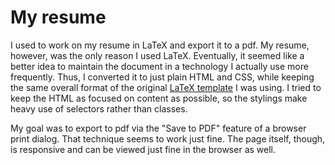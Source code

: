 # My resume

I used to work on my resume in LaTeX and export it to a pdf. My resume, however, was the only reason I used LaTeX. Eventually, it seemed like a better idea to maintain the document in a technology I actually use more frequently. Thus, I converted it to just plain HTML and CSS, while keeping the same overall format of the original [LaTeX template](https://www.math.nyu.edu/student_resources/res.cls) I was using. I tried to keep the HTML as focused on content as possible, so the stylings make heavy use of selectors rather than classes. 

My goal was to export to pdf via the "Save to PDF" feature of a browser print dialog. That technique seems to work just fine. The page itself, though, is responsive and can be viewed just fine in the browser as well.
